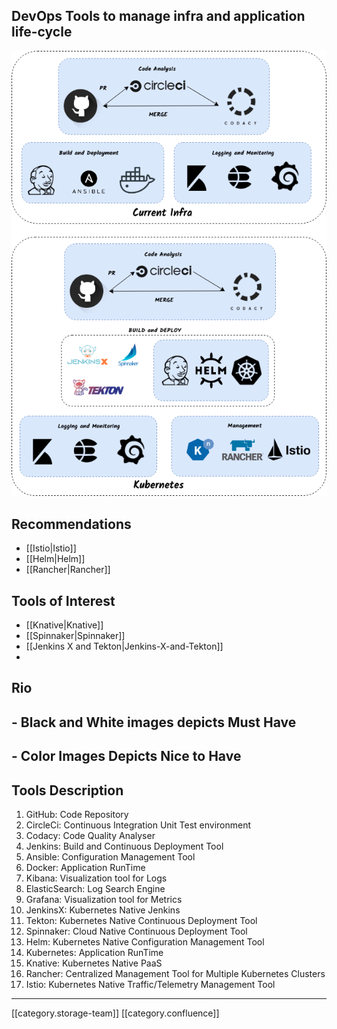 
## DevOps Tools to manage infra and application life-cycle


![](images/storage/Tools.png)


## Recommendations

* [[Istio|Istio]]
* [[Helm|Helm]]
* [[Rancher|Rancher]]


## Tools of Interest

* [[Knative|Knative]]
* [[Spinnaker|Spinnaker]]
* [[Jenkins X and Tekton|Jenkins-X-and-Tekton]]
* 
## Rio







## - Black and White images depicts  **Must Have** 

## - Color Images Depicts  **Nice to Have** 

## Tools Description

1. GitHub: Code Repository
1. CircleCi: Continuous Integration Unit Test environment
1. Codacy: Code Quality Analyser
1. Jenkins: Build and Continuous Deployment Tool
1. Ansible: Configuration Management Tool
1. Docker: Application RunTime
1. Kibana: Visualization tool for Logs
1. ElasticSearch: Log Search Engine
1. Grafana: Visualization tool for Metrics
1. JenkinsX: Kubernetes Native Jenkins
1. Tekton: Kubernetes Native Continuous Deployment Tool
1. Spinnaker: Cloud Native Continuous Deployment Tool
1. Helm: Kubernetes Native Configuration Management Tool
1. Kubernetes: Application RunTime
1. Knative: Kubernetes Native PaaS
1. Rancher: Centralized Management Tool for Multiple Kubernetes Clusters
1. Istio: Kubernetes Native Traffic/Telemetry Management Tool



*****

[[category.storage-team]] 
[[category.confluence]] 
